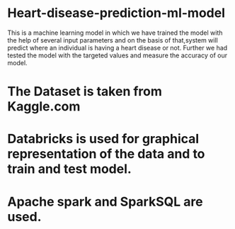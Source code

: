 # Heart-disease-prediction-ml-model
This is a machine learning model in which we have trained the model with the help of several input parameters and on the basis of that,system will predict where an individual is having a heart disease or not. Further we had tested the model with the targeted values and measure the accuracy of our model.
# The Dataset is taken from Kaggle.com
# Databricks is used for graphical representation of the data and to train and test model.
# Apache spark and SparkSQL are used.
